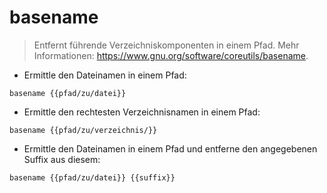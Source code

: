 # basename

> Entfernt führende Verzeichniskomponenten in einem Pfad.
> Mehr Informationen: <https://www.gnu.org/software/coreutils/basename>.

- Ermittle den Dateinamen in einem Pfad:

`basename {{pfad/zu/datei}}`

- Ermittle den rechtesten Verzeichnisnamen in einem Pfad:

`basename {{pfad/zu/verzeichnis/}}`

- Ermittle den Dateinamen in einem Pfad und entferne den angegebenen Suffix aus diesem:

`basename {{pfad/zu/datei}} {{suffix}}`
